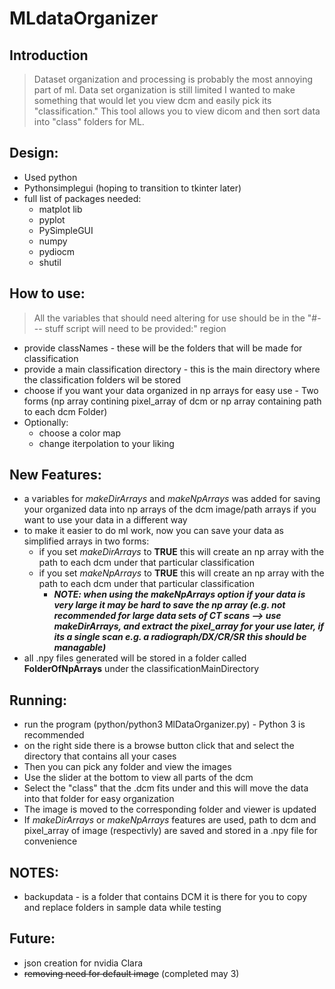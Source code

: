# MLdataOrganizer

## Introduction

> Dataset organization and processing is probably the most annoying part of ml. Data set organization is still limited I wanted to make something that would let you view dcm and easily pick its "classification."  This tool allows you to view dicom and then sort data into "class" folders for ML.

##  Design: 
  * Used python 
  * Pythonsimplegui (hoping to transition to tkinter later) 
  * full list of packages needed:
    * matplot lib
    * pyplot
    * PySimpleGUI
    * numpy
    * pydiocm
    * shutil

##  How to use:
  > All the variables that should need altering for use should be in the "#--- stuff script will need to be provided:" region 
  * provide classNames - these will be the folders that will be made for classification 
  * provide a main classification directory - this is the main directory where the classification folders wil be stored 
  * choose if you want your data organized in np arrays for easy use - Two forms (np array contining pixel_array of dcm or np array containing path to each dcm Folder)
  * Optionally: 
    * choose a color map 
    * change iterpolation to your liking 

## New Features: 
  * a variables for _makeDirArrays_ and _makeNpArrays_ was added for saving your organized data into np arrays of the dcm image/path arrays if you want to use your data in a different way
  * to make it easier to do ml work, now you can save your data as simplified arrays in two forms: 
    * if you set _makeDirArrays_ to **TRUE** this will create an np array with the path to each dcm under that particular classification 
    * if you set _makeNpArrays_ to **TRUE** this will create an np array with the path to each dcm under that particular classification  
      * ***NOTE: when using the makeNpArrays option if your data is very large it may be hard to save the np array (e.g. not recommended for large data sets of CT scans --> use makeDirArrays, and extract the pixel_array for your use later, if its a single scan e.g. a radiograph/DX/CR/SR this should be managable)***  
 * all .npy files generated will be stored in a folder called **FolderOfNpArrays** under the classificationMainDirectory
## Running: 
  * run the program (python/python3 MlDataOrganizer.py) - Python 3 is recommended 
  * on the right side there is a browse button click that and select the directory that contains all your cases 
  * Then you can pick any folder and view the images 
  * Use the slider at the bottom to view all parts of the dcm
  * Select the "class" that the .dcm fits under and this will move the data into that folder for easy organization  
  * The image is moved to the corresponding folder and viewer is updated
  * If _makeDirArrays_ or _makeNpArrays_ features are used, path to dcm and pixel_array of image (respectivly) are saved and stored in a .npy file for convenience 

## NOTES: 
  * backupdata - is a folder that contains DCM it is there for you to copy and replace folders in sample data while testing 
  
## Future: 
   * json creation for nvidia Clara 
   * ~~removing need for default image~~ (completed may 3)
